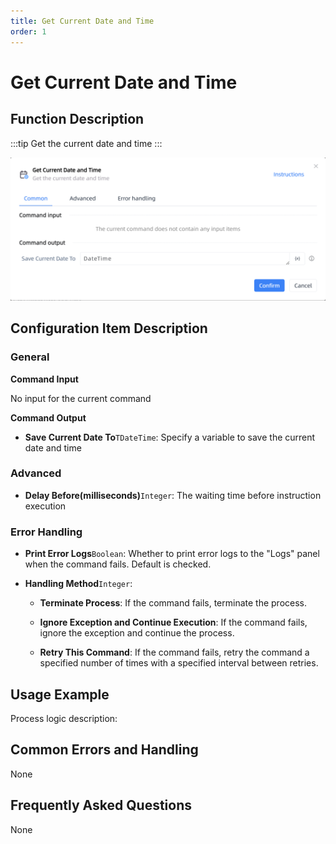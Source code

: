 ```yaml
---
title: Get Current Date and Time
order: 1
---
```


# Get Current Date and Time

## Function Description

:::tip 
Get the current date and time
:::

![Get Current Date and Time](../../../assets/Get%20Current%20Date%20and%20Time_command.png)

## Configuration Item Description

### General

**Command Input**

No input for the current command


**Command Output**

- **Save Current Date To**`TDateTime`: Specify a variable to save the current date and time

### Advanced

- **Delay Before(milliseconds)**`Integer`: The waiting time before instruction execution

### Error Handling

- **Print Error Logs**`Boolean`: Whether to print error logs to the "Logs" panel when the command fails. Default is checked. 

- **Handling Method**`Integer`:

    - **Terminate Process**: If the command fails, terminate the process.

    - **Ignore Exception and Continue Execution**: If the command fails, ignore the exception and continue the process.

    - **Retry This Command**: If the command fails, retry the command a specified number of times with a specified interval between retries.

## Usage Example

Process logic description:

## Common Errors and Handling

None

## Frequently Asked Questions

None

